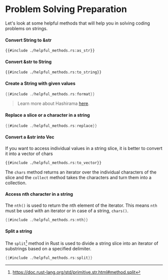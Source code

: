 # Problem Solving Preparation

Let's look at some helpful methods that will help you in solving coding problems on strings.

#### Convert String to &str
```rust,ignore
{{#include ./helpful_methods.rs:as_str}}
```

#### Convert &str to String
```rust,ignore
{{#include ./helpful_methods.rs:to_string}}
```

#### Create a String with given values
```rust
{{#include ./helpful_methods.rs:format}}
```

> Learn more about Hashirama [here](https://naruto.fandom.com/wiki/Hashirama_Senju).

#### Replace a slice or a character in a string
```rust
{{#include ./helpful_methods.rs:replace}}
```
#### Convert a &str into Vec<char>
If you want to access individual values in a string slice, it is better to convert it into a vector of chars
```rust,ignore
{{#include ./helpful_methods.rs:to_vector}}
```
The `chars` method returns an iterator over the individual characters of the slice and the `collect` method takes the characters and turn them into a collection.

#### Access nth character in a string
The `nth()` is used to return the nth element of the iterator. This means `nth` must be used with an iterator or in case of a string, `chars()`.

```rust
{{#include ./helpful_methods.rs:nth}}
```

#### Split a string
The `split`[^2] method in Rust is used to divide a string slice into an iterator of substrings based on a specified delimiter.

```rust
{{#include ./helpful_methods.rs:split}}
```

[^2]: https://doc.rust-lang.org/std/primitive.str.html#method.split
